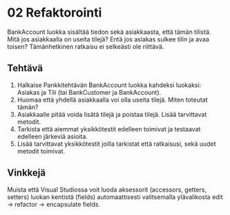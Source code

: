 # 02 Refaktorointi

BankAccount luokka sisältää tiedon sekä asiakkaasta, että tämän tilistä. Mitä jos asiakkaalla on useita tilejä? Entä jos asiakas sulkee tilin ja avaa toisen? Tämänhetkinen ratkaisu ei selkeästi ole riittävä. 

## Tehtävä

1. Halkaise Pankkitehtävän BankAccount luokka kahdeksi luokaksi: Asiakas ja Tili (tai BankCustomer ja BankAccount).
2. Huomaa että yhdellä asiakkaalla voi olla useita tilejä. Miten toteutat tämän?
3. Asiakkaalle pitää voida lisätä tilejä ja poistaa tilejä. Lisää tarvittavat metodit.
4. Tarkista että aiemmat yksikkötestit edelleen toimivat ja testaavat edelleen järkeviä asioita.
5. Lisää tarvittavat yksikkötestit joilla tarkistat että ratkaisusi, sekä uudet metodit toimivat.

## Vinkkejä

Muista että Visual Studiossa voit luoda aksessorit (accessors, getters, setters) luokan kentistä (fields) automaattisesti valitsemalla ylävalikosta edit -> refactor -> encapsulate fields.
